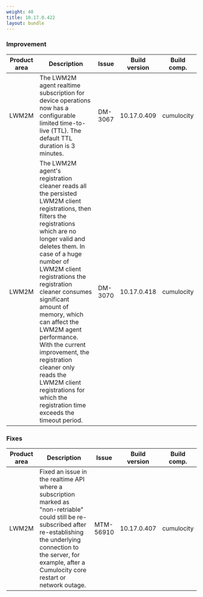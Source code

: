```yaml
---
weight: 40
title: 10.17.0.422
layout: bundle
---
```


<!--10.17.0.405 - 10.17.0.422-->

### Improvement

<table>
<colgroup>
<col style="width: 15%;">
<col style="width:50%;">
<col style="width: 10%;">
<col style="width: 12%;">
<col style="width: 13%;">
</colgroup>
<thead><tr>
<th>
Product area</th>
<th>
Description</th>
<th>
Issue</th>
<th>
Build version</th>
<th>Build comp.</th>
</tr>
</thead><tbody>

<tr>
<td>LWM2M</td>
<td>The LWM2M agent realtime subscription for device operations now has a configurable limited time-to-live (TTL). The default TTL duration is 3 minutes.</td>
<td>DM-3067</td>
<td>10.17.0.409</td>
<td>cumulocity</td>
</tr>

<tr>
<td>LWM2M</td>
<td>The LWM2M agent's registration cleaner reads all the persisted LWM2M client registrations, then filters the registrations which are no longer valid and deletes them. In case of a huge number of LWM2M client registrations the registration cleaner consumes significant amount of memory, which can affect the LWM2M agent performance. With the current improvement, the registration cleaner only reads the LWM2M client registrations for which the registration time exceeds the timeout period.</td>
<td>DM-3070</td>
<td>10.17.0.418</td>
<td>cumulocity</td>
</tr>

</tbody></table>


### Fixes

<table>
<colgroup>
<col style="width: 15%;">
<col style="width:50%;">
<col style="width: 10%;">
<col style="width: 12%;">
<col style="width: 13%;">
</colgroup>
<thead><tr>
<th>
Product area</th>
<th>
Description</th>
<th>
Issue</th>
<th>
Build version</th>
<th>Build comp.</th>
</tr>
</thead><tbody>

<tr>
<td>LWM2M</td>
<td>Fixed an issue in the realtime API where a subscription marked as "non-retriable" could still be re-subscribed after re-establishing the underlying connection to the server, for example, after a Cumulocity core restart or network outage.</td>
<td>MTM-56910</td>
<td>10.17.0.407</td>
<td>cumulocity</td>
</tr>

</tbody></table>
